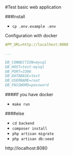 #Test basic web application 

###Install

- `cp .env.example .env`

Configuration with docker

```yaml
APP_URL=http://localhost:8080

...

DB_CONNECTION=mysql
DB_HOST=test-mysql
DB_PORT=3306
DB_DATABASE=test
DB_USERNAME=root
DB_PASSWORD=password
```

####If you have docker

- `make run`

####else

- `cd backend`
- `composer install`
- `php artisan migrate`
- `php artisan db:seed`

http://localhost:8080
